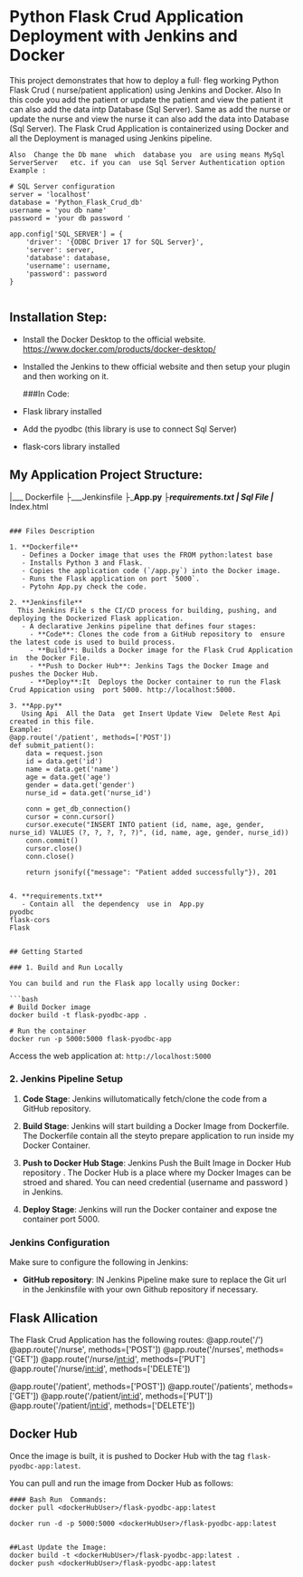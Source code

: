 


# Python Flask Crud Application Deployment with Jenkins and Docker

This project demonstrates  that how to deploy a full· fleg working  Python Flask Crud ( nurse/patient application) using Jenkins and Docker. 
Also  In  this code you  add the patient or update the patient and view the patient it can  also  add the data intp  Database (Sql Server). Same as add the nurse or update the nurse and view the nurse it can  also  add the data into Database (Sql Server).
The Flask Crud Application is containerized using Docker and  all  the Deployment is managed using  Jenkins pipeline.


```
Also  Change the Db mane  which  database you  are using means MySql  ServerServer   etc. if you can  use Sql Server Authentication option
Example :

# SQL Server configuration
server = 'localhost'
database = 'Python_Flask_Crud_db'
username = 'you db name'
password = 'your db password '

app.config['SQL_SERVER'] = {
    'driver': '{ODBC Driver 17 for SQL Server}',
    'server': server,
    'database': database,
    'username': username,
    'password': password
}


```
## Installation Step:

- Install  the Docker Desktop to the official  website. https://www.docker.com/products/docker-desktop/
- Installed  the Jenkins  to  thew official  website  and  then  setup  your plugin and then  working on  it.

  ###In Code:
- Flask library installed
- Add the pyodbc (this library  is use to  connect Sql  Server)
- flask-cors library  installed

## My Application Project Structure:

|___ Dockerfile
├___Jenkinsfile
├___App.py
├___requirements.txt
|__ Sql File
|___ Index.html


```

### Files Description

1. **Dockerfile**
   - Defines a Docker image that uses the FROM python:latest base
   - Installs Python 3 and Flask.
   - Copies the application code (`/app.py`) into the Docker image.
   - Runs the Flask application on port `5000`.
   - Pytohn App.py check the code.
 
2. **Jenkinsfile**
  This Jenkins File s the CI/CD process for building, pushing, and deploying the Dockerized Flask application.
   - A declarative Jenkins pipeline that defines four stages:
     - **Code**: Clones the code from a GitHub repository to  ensure the latest code is used to build process.
     - **Build**: Builds a Docker image for the Flask Crud Application in  the Docker File.
     - **Push to Docker Hub**: Jenkins Tags the Docker Image and pushes the Docker Hub.
     - **Deploy**:It  Deploys the Docker container to run the Flask Crud Appication using  port 5000. http://localhost:5000.

3. **App.py**
   Using Api  All the Data  get Insert Update View  Delete Rest Api created in this file.  
Example:
@app.route('/patient', methods=['POST'])
def submit_patient():
    data = request.json
    id = data.get('id')
    name = data.get('name')
    age = data.get('age')
    gender = data.get('gender')
    nurse_id = data.get('nurse_id')

    conn = get_db_connection()
    cursor = conn.cursor()
    cursor.execute("INSERT INTO patient (id, name, age, gender, nurse_id) VALUES (?, ?, ?, ?, ?)", (id, name, age, gender, nurse_id))
    conn.commit()
    cursor.close()
    conn.close()

    return jsonify({"message": "Patient added successfully"}), 201


4. **requirements.txt**
   - Contain all  the dependency  use in  App.py 
pyodbc
flask-cors
Flask


## Getting Started

### 1. Build and Run Locally

You can build and run the Flask app locally using Docker:

```bash
# Build Docker image
docker build -t flask-pyodbc-app .

# Run the container
docker run -p 5000:5000 flask-pyodbc-app

```

Access the web application at: `http://localhost:5000`

### 2. Jenkins Pipeline Setup

1. **Code Stage**: Jenkins willutomatically  fetch/clone the code from a GitHub repository.

2. **Build Stage**: Jenkins will  start building a Docker Image from Dockerfile. The Dockerfile contain all the steyto prepare  application to run  inside my  Docker Container.

3. **Push to Docker Hub Stage**: Jenkins  Push the Built Image in  Docker Hub repository . The Docker Hub is a place  where my  Docker Images can  be stroed and shared. You  can need credential (username and password ) in Jenkins.

4. **Deploy Stage**: Jenkins will run the Docker container  and  expose tne container port 5000.

### Jenkins Configuration

Make sure to configure the following in Jenkins:

- **GitHub repository**: IN Jenkins Pipeline  make sure to  replace the Git url in the Jenkinsfile with your own Github repository if necessary.

## Flask Allication 

The Flask  Crud Application  has the following routes:
@app.route('/')
@app.route('/nurse', methods=['POST'])
@app.route('/nurses', methods=['GET'])
@app.route('/nurse/<int:id>', methods=['PUT']
@app.route('/nurse/<int:id>', methods=['DELETE'])

@app.route('/patient', methods=['POST'])
@app.route('/patients', methods=['GET'])
@app.route('/patient/<int:id>', methods=['PUT'])
@app.route('/patient/<int:id>', methods=['DELETE'])

## Docker Hub

Once the image is built, it is pushed to Docker Hub with the tag `flask-pyodbc-app:latest`.

You can pull and run the image from Docker Hub as follows:

```
#### Bash Run  Commands:
docker pull <dockerHubUser>/flask-pyodbc-app:latest

docker run -d -p 5000:5000 <dockerHubUser>/flask-pyodbc-app:latest


##Last Update the Image:
docker build -t <dockerHubUser>/flask-pyodbc-app:latest .
docker push <dockerHubUser>/flask-pyodbc-app:latest


```
